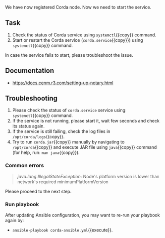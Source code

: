 We have now registered Corda node. Now we need to start the service.

## Task

1. Check the status of Corda service using `systemctl`{{copy}} command.
2. Start or restart the Corda service (`corda.service`{{copy}}) using `systemctl`{{copy}} command.

In case the service fails to start, please troubleshoot the issue.

## Documentation

- <https://docs.cenm.r3.com/setting-up-notary.html>

## Troubleshooting

1. Please check the status of `corda.service` service using `systemctl`{{copy}} command.
2. If the service is not running, please start it, wait few seconds and check its status again.
3. If the service is still failing, check the log files in `/opt/corda/logs`{{copy}}.
4. Try to run `corda.jar`{{copy}} manually by navigating to `/opt/corda`{{copy}} and execute JAR file using `java`{{copy}} command (for help, run: `man java`{{copy}}).

### Common errors

> _java.lang.IllegalStateException_: Node's platform version is lower than network's required minimumPlatformVersion

Please proceed to the next step.

### Run playbook

After updating Ansible configuration, you may want to re-run your playbook again by:

- `ansible-playbook corda-ansible.yml`{{execute}}.
